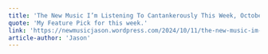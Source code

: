 ```yaml
---
title: 'The New Music I’m Listening To Cantankerously This Week, October 5 – 11, 2024'
quote: 'My Feature Pick for this week.'
link: 'https://newmusicjason.wordpress.com/2024/10/11/the-new-music-im-listening-to-cantankerously-this-week-october-5-11-2024/'
article-author: 'Jason'
---
```

